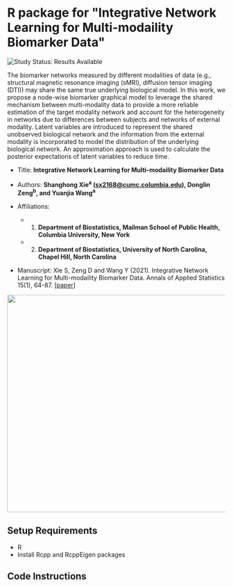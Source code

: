 # R package for "Integrative Network Learning for Multi-modaility Biomarker Data"

<img src="https://img.shields.io/badge/Study%20Status-Results%20Available-yellow.svg" alt="Study Status: Results Available"> 

The biomarker networks measured by different modalities of data (e.g., structural magnetic resonance imaging (sMRI), diffusion tensor imaging (DTI)) may share the same true underlying biological model. In this work, we propose a node-wise biomarker graphical model to leverage the shared mechanism between multi-modality data to provide a more reliable estimation of the target modality network and account for the heterogeneity in networks due to differences between subjects and networks of external modality. Latent variables are introduced to represent the shared unobserved biological network and the information from the external modality is incorporated to model the distribution of the underlying biological network. An approximation approach is used to calculate the posterior expectations of latent variables to reduce time.  

- Title: **Integrative Network Learning for Multi-modaility Biomarker Data**
  
- Authors: **Shanghong Xie<sup>a</sup> (sx2168@cumc.columbia.edu), Donglin Zeng<sup>b</sup>, and Yuanjia Wang<sup>a</sup>**
- Affiliations: 
  + 1. **Department of Biostatistics, Mailman School of Public Health, Columbia University, New York**
  + 2. **Department of Biostatistics, University of North Carolina, Chapel Hill, North Carolina**
  
- Manuscript: Xie S, Zeng D and Wang Y (2021). Integrative Network Learning for Multi-modaility Biomarker Data. Annals of Applied Statistics 15(1), 64-87. [[paper](https://github.com/shanghongxie/shanghongxie/blob/main/Publications/INL_AOAS_2021.pdf)]
  

<p align="center">
<img src="https://github.com/shanghongxie/Integrative-Network/blob/master/Diagram1-1.png" width="900" height="500">
</p>





## Setup Requirements
- R
- Install Rcpp and RcppEigen packages

## Code Instructions




